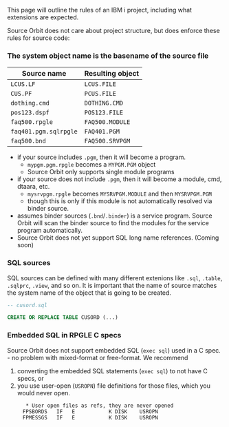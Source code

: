 This page will outline the rules of an IBM i project, including what extensions are expected.

Source Orbit does not care about project structure, but does enforce these rules for source code:

### The system object name is the basename of the source file

| Source name           | Resulting object |
| --------------------- | ---------------- |
| `LCUS.LF`             | `LCUS.FILE`      |
| `CUS.PF`              | `PCUS.FILE`      |
| `dothing.cmd`         | `DOTHING.CMD`    |
| `pos123.dspf`         | `POS123.FILE`    |
| `faq500.rpgle`        | `FAQ500.MODULE`  |
| `faq401.pgm.sqlrpgle` | `FAQ401.PGM`     |
| `faq500.bnd`          | `FAQ500.SRVPGM`  |

* if your source includes `.pgm`, then it will become a program.
   * `mypgm.pgm.rpgle` becomes a `MYPGM.PGM` object
   * Source Orbit only supports single module programs
* if your source does not include `.pgm`, then it will become a module, cmd, dtaara, etc.
   * `mysrvpgm.rpgle` becomes `MYSRVPGM.MODULE` and then `MYSRVPGM.PGM`
   * though this is only if this module is not automatically resolved via binder source.
* assumes binder sources (`.bnd`/`.binder`) is a service program. Source Orbit will scan the binder source to find the modules for the service program automatically.
* Source Orbit does not yet support SQL long name references. (Coming soon)

### SQL sources

SQL sources can be defined with many different extenions like `.sql`, `.table`, `.sqlprc`, `.view`, and so on. It is important that the name of source matches the system name of the object that is going to be created.

```sql
-- cusord.sql

CREATE OR REPLACE TABLE CUSORD (...)
```

### Embedded SQL in RPGLE C specs

Source Orbit does not support embedded SQL (`exec sql`) used in a C spec. - no problem with mixed-format or free-format. We recommend 

1. converting the embedded SQL statements (`exec sql`) to not have C specs, or
2. you use user-open (`USROPN`) file definitions for those files, which you would never open.

```rpgle
      * User open files as refs, they are never opened
     FPSBORDS   IF   E           K DISK    USROPN
     FPMESSGS   IF   E           K DISK    USROPN
```
